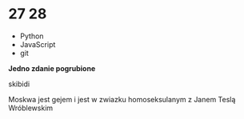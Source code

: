 # 27 28

- Python
- JavaScript
- git 

**Jedno zdanie pogrubione**

skibidi

Moskwa jest gejem i jest w zwiazku homoseksulanym z Janem Teslą Wróblewskim